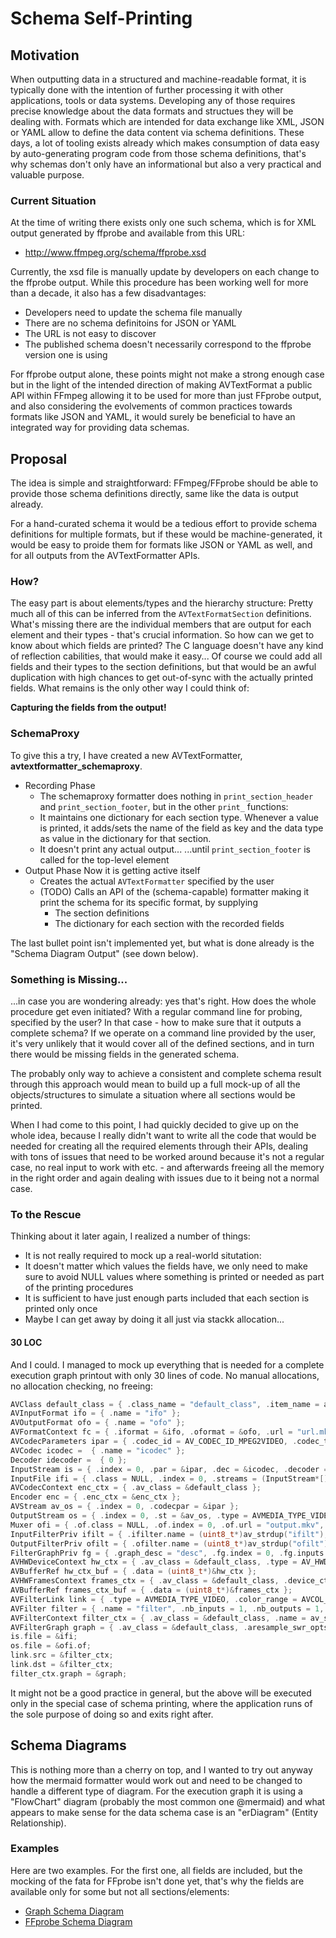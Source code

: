 # Schema Self-Printing


## Motivation

When outputting data in a structured and machine-readable format, it is typically done with the intention of further processing it with other applications, tools or data systems.
Developing any of those requires precise knowledge about the data formats and structues they will be dealing with. Formats which are intended for data exchange like XML, JSON or YAML allow to define the data content via schema definitions.
These days, a lot of tooling exists already which makes consumption of data easy by auto-generating program code from those schema definitions, that's why schemas don't only have an informational but also a very practical and valuable purpose.

### Current Situation

At the time of writing there exists only one such schema, which is for XML output generated by ffprobe and available from this URL:

- http://www.ffmpeg.org/schema/ffprobe.xsd

Currently, the xsd file is manually update by developers on each change to the ffprobe output. While this procedure has been working well for more than a decade, it also has a few disadvantages:

- Developers need to update the schema file manually
- There are no schema definitoins for JSON or YAML
- The URL is not easy to discover
- The published schema doesn't necessarily correspond to the ffprobe version one is using

For ffprobe output alone, these points might not make a strong enough case but in the light of the intended direction of making AVTextFormat a public API within FFmpeg allowing it to be used for more than just FFprobe output, and also considering the evolvements of common practices towards formats like JSON and YAML, it would surely be beneficial to have an integrated way for providing data schemas.

## Proposal

The idea is simple and straightforward: FFmpeg/FFprobe should be able to provide those schema definitions directly, same like the data is output already.

For a hand-curated schema it would be a tedious effort to provide schema definitions for multiple formats, but if these would be machine-generated, it would be easy to proide them for formats like JSON or YAML as well, and for all outputs from the AVTextFormatter APIs.

### How?

The easy part is about elements/types and the hierarchy structure: Pretty much all of this can be inferred from the `AVTextFormatSection` definitions. 
What's missing there are the individual members that are output for each element and their types - that's crucial information. So how can we get to know about which fields are printed? The C language doesn't have any kind of reflection cabilities, that would make it easy...
Of course we could add all fields and their types to the section definitions, but that would be an awful duplication with high chances to get out-of-sync with the actually printed fields.
What remains is the only other way I could think of:

**Capturing the fields from the output!**


### SchemaProxy

To give this a try, I have created a new AVTextFormatter, **avtextformatter_schemaproxy**.

- Recording Phase
  - The schemaproxy formatter  does nothing in `print_section_header` and   `print_section_footer`, but in the other `print_` functions: 
  - It maintains one dictionary for each section type. Whenever a value is   printed, it adds/sets the name of the field as key and the data type as   value in the dictionary for that section.
  - It doesn't print any actual output...
    ...until `print_section_footer` is called for the top-level element
- Output Phase
  Now it is getting active itself
  - Creates the actual `AVTextFormatter` specified by the user
  - (TODO) Calls an API of the (schema-capable) formatter making it print the schema for its specific format, by supplying
    - The section definitions
    - The dictionary for each section with the recorded fields

The last bullet point isn't implemented yet, but what is done already is the "Schema Diagram Output" (see down below).


### Something is Missing...

...in case you are wondering already: yes that's right. How does the whole procedure get even initiated? With a regular command line for probing, specified by the user? In that case - how to make sure that it outputs a complete schema? If we operate on a command line provided by the user, it's very unlikely that it would cover all of the defined sections, and in turn there would be missing fields in the generated schema.

The probably only way to achieve a consistent and complete schema result through this approach would mean to build up a full mock-up of all the  objects/structures to simulate a situation where all sections would be printed.

When I had come to this point, I had quickly decided to give up on the whole idea, because I really didn't want to write all the code that would be needed for creating all the required elements through their APIs, dealing with tons of issues that need to be worked around because it's not a regular case, no real input to work with etc. - and afterwards freeing all the memory in the right order and again dealing with issues due to it being not a normal case.


### To the Rescue

Thinking about it later again, I realized a number of things:

- It is not really required to mock up a real-world situtation:
- It doesn't matter which values the fields have, we only need to make sure to avoid NULL values where something is printed or needed as part of the printing procedures
- It is sufficient to have just enough parts included that each section is printed only once
- Maybe I can get away by doing it all just via stackk allocation...

#### 30 LOC

And I could. I managed to mock up everything that is needed for a complete execution graph printout with only 30 lines of code.
No manual allocations, no allocation checking, no freeing:

```c
AVClass default_class = { .class_name = "default_class", .item_name = av_default_item_name, .version = LIBAVUTIL_VERSION_INT };
AVInputFormat ifo = { .name = "ifo" };
AVOutputFormat ofo = { .name = "ofo" };
AVFormatContext fc = { .iformat = &ifo, .oformat = &ofo, .url = "url.mkv", };
AVCodecParameters ipar = { .codec_id = AV_CODEC_ID_MPEG2VIDEO, .codec_type = AVMEDIA_TYPE_VIDEO };
AVCodec icodec =  { .name = "icodec" };
Decoder idecoder =  { 0 };
InputStream is = { .index = 0, .par = &ipar, .dec = &icodec, .decoder = &idecoder };
InputFile ifi = { .class = NULL, .index = 0, .streams = (InputStream*[]) { &is }, .nb_streams = 1, .ctx = &fc };
AVCodecContext enc_ctx = { .av_class = &default_class };
Encoder enc = { .enc_ctx = &enc_ctx };
AVStream av_os = { .index = 0, .codecpar = &ipar };
OutputStream os = { .index = 0, .st = &av_os, .type = AVMEDIA_TYPE_VIDEO, .enc = &enc, .ist = &is };
Muxer ofi = { .of.class = NULL, .of.index = 0, .of.url = "output.mkv", .of.streams = (OutputStream*[]) { &os }, .of.nb_streams = 1,.fc = &fc };
InputFilterPriv ifilt = { .ifilter.name = (uint8_t*)av_strdup("ifilt"), .index = 0, };
OutputFilterPriv ofilt = { .ofilter.name = (uint8_t*)av_strdup("ofilt"), .name = "filt", .index = 0 };
FilterGraphPriv fg = { .graph_desc = "desc", .fg.index = 0, .fg.inputs = (InputFilter*[]) { &ifilt.ifilter }, .fg.nb_inputs = 1, .fg.outputs =  (OutputFilter*[]) { &ofilt.ofilter }, .fg.nb_outputs = 1 };
AVHWDeviceContext hw_ctx = { .av_class = &default_class, .type = AV_HWDEVICE_TYPE_QSV, };
AVBufferRef hw_ctx_buf = { .data = (uint8_t*)&hw_ctx };
AVHWFramesContext frames_ctx = { .av_class = &default_class, .device_ctx = &hw_ctx, .format = AV_PIX_FMT_ARGB, .height = 1, .width = 1, .initial_pool_size = 1, .sw_format = AV_PIX_FMT_ABGR };
AVBufferRef frames_ctx_buf = { .data = (uint8_t*)&frames_ctx };
AVFilterLink link = { .type = AVMEDIA_TYPE_VIDEO, .color_range = AVCOL_RANGE_JPEG, .format = 1, .w = 1, .h = 1, .sample_aspect_ratio = av_make_q(1, 1), .colorspace = AVCOL_SPC_BT709, .sample_rate = 44000, .ch_layout = AV_CHANNEL_LAYOUT_STEREO, .time_base = av_make_q(1, 1) };
AVFilter filter = { .name = "filter", .nb_inputs = 1, .nb_outputs = 1, .description = "desc" };
AVFilterContext filter_ctx = { .av_class = &default_class, .name = av_strdup("filter_ctx"), .nb_inputs = 1, .inputs =  (AVFilterLink*[]) { &link }, .nb_outputs = 1, .outputs =  (AVFilterLink*[]) { &link }, .filter = &filter, .hw_device_ctx = &hw_ctx_buf, .extra_hw_frames = 1 };
AVFilterGraph graph = { .av_class = &default_class, .aresample_swr_opts = av_strdup(" "), .scale_sws_opts = av_strdup(" "), .nb_filters = 1, .filters = (AVFilterContext*[]) { &filter_ctx } };
is.file = &ifi;
os.file = &ofi.of;
link.src = &filter_ctx;
link.dst = &filter_ctx;
filter_ctx.graph = &graph;
```

It might not be a good practice in general, but the above will be executed only in the special case of schema printing, where the application runs of the sole purpose of doing so and exits right after.

## Schema Diagrams

This is nothing more than a cherry on top, and I wanted to try out anyway how the mermaid formatter would work out and need to be changed to handle a different type of diagram.
For the execution graph it is using a "FlowChart" diagram (probably the most common one @mermaid) and what appears to make sense for the data schema case is an "erDiagram" (Entity Relationship).

### Examples

Here are two examples. For the first one, all fields are included, but the mocking of the fata for FFprobe isn't done yet, that's why the fields are available only for some but not all sections/elements:

- [Graph Schema Diagram](https://softworkz.github.io/ffmpeg_output_apis/graph_schema.html)
- [FFprobe Schema Diagram](https://softworkz.github.io/ffmpeg_output_apis/ffprobe_schema.html)




